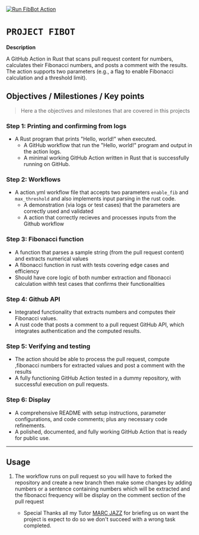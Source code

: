[![Run FibBot Action](https://github.com/micheal-ndoh/project_fibot/actions/workflows/publish.yml/badge.svg)](https://github.com/micheal-ndoh/project_fibot/actions/workflows/publish.yml)

# `PROJECT FIBOT`
**Description**

 A GitHub Action in Rust that scans pull request content for numbers, calculates their Fibonacci numbers, and posts a comment with the results. The action supports two parameters (e.g., a flag to enable Fibonacci calculation and a threshold limit).

## **Objectives / Milestiones / Key points**

> Here a the objectives and milestones that are covered in this projects

### Step 1: Printing and confirming from logs

- A Rust program that prints "Hello, world!" when executed.
  - A GitHub workflow that run the "Hello, world!" program and output in the action logs.
  - A minimal working GitHub Action written in Rust that is successfully running on GitHub.

### Step 2: Workflows

- A action.yml workflow file that accepts two parameters `enable_fib` and `max_threshold` and also implements input parsing in the rust code.
  - A demonstration (via logs or test cases) that the parameters are correctly used and validated
  - A action that correctly recieves and processes inputs from the Github workflow

### Step 3: Fibonacci function

- A function that parses a sample string (from the pull request content) and extracts numerical values
- A fibonacci function in rust with tests covering edge cases and efficiency
- Should have core logic of both number extraction and fibonacci calculation withh test cases that confirms their functionalities

### Step 4: Github API

- Integrated functionality that extracts numbers and computes their Fibonacci values.
- A rust code that posts a comment to a pull request GitHub API, which integrates authentication and the computed results.

### Step 5: Verifying and testing

- The action should be able to process the pull request, compute ,fibonacci numbers  for extracted values and post a comment with the results
- A fully functioning GitHub Action tested in a dummy repository, with successful execution on pull requests.

### Step 6: Display

- A comprehensive README with setup instructions, parameter configurations, and code comments; plus any necessary code refinements.
- A polished, documented, and fully working GitHub Action that is ready for public use.

---

## Usage

1. The workflow runs on pull request so you will have to forked the repository and create a new branch then make some changes by adding numbers or a sentence containing numbers which will be extracted and the fibonacci frequency will be display on the comment section of the pull request
   

   * Special Thanks all my Tutor [MARC JAZZ](https://github.com/Marcjazz) for briefing us on want the project is expect to do so we don't succeed with a wrong task completed.